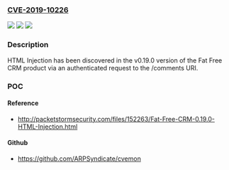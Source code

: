 ### [CVE-2019-10226](https://cve.mitre.org/cgi-bin/cvename.cgi?name=CVE-2019-10226)
![](https://img.shields.io/static/v1?label=Product&message=n%2Fa&color=blue)
![](https://img.shields.io/static/v1?label=Version&message=n%2Fa&color=blue)
![](https://img.shields.io/static/v1?label=Vulnerability&message=n%2Fa&color=brighgreen)

### Description

HTML Injection has been discovered in the v0.19.0 version of the Fat Free CRM product via an authenticated request to the /comments URI.

### POC

#### Reference
- http://packetstormsecurity.com/files/152263/Fat-Free-CRM-0.19.0-HTML-Injection.html

#### Github
- https://github.com/ARPSyndicate/cvemon

